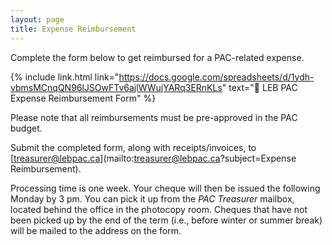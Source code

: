 ```yaml
---
layout: page
title: Expense Reimbursement
---
```


Complete the form below to get reimbursed for a PAC-related expense.

{% include link.html link="https://docs.google.com/spreadsheets/d/1ydh-vbmsMCnqQN96lJSOwFTv6ajlWWujYARq3ERnKLs" text="📄 LEB PAC Expense Reimbursement Form" %}

Please note that all reimbursements must be pre-approved in the PAC budget.

Submit the completed form, along with receipts/invoices, to [treasurer@lebpac.ca](mailto:treasurer@lebpac.ca?subject=Expense Reimbursement).

Processing time is one week. Your cheque will then be issued the following Monday by 3 pm. You can pick it up from the _PAC Treasurer_ mailbox, located behind the office in the photocopy room. Cheques that have not been picked up by the end of the term (i.e., before winter or summer break) will be mailed to the address on the form.